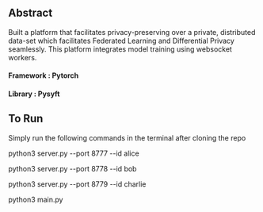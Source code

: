 ## Abstract

Built a platform that facilitates privacy-preserving over a private, distributed data-set which facilitates Federated Learning and Differential Privacy seamlessly.
This platform integrates model training using websocket workers.

#### Framework : Pytorch
#### Library : Pysyft

## To Run

Simply run the following commands in the terminal after cloning the repo

python3 server.py --port 8777 --id alice

python3 server.py --port 8778 --id bob

python3 server.py --port 8779 --id charlie

python3 main.py
